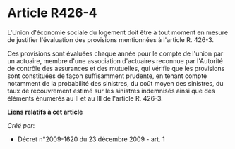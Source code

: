 # Article R426-4

L'Union d'économie sociale du logement doit être à tout moment en mesure de justifier l'évaluation des provisions mentionnées
à l'article R. 426-3. 

Ces provisions sont évaluées chaque année pour le compte de l'union par un actuaire, membre d'une association d'actuaires
reconnue par l'Autorité de contrôle des assurances et des mutuelles, qui vérifie que les provisions sont constituées de façon
suffisamment prudente, en tenant compte notamment de la probabilité des sinistres, du coût moyen des sinistres, du taux de
recouvrement estimé sur les sinistres indemnisés ainsi que des éléments énumérés au II et au III de l'article R. 426-3.

**Liens relatifs à cet article**

_Créé par_:

  - Décret n°2009-1620 du 23 décembre 2009 - art. 1
